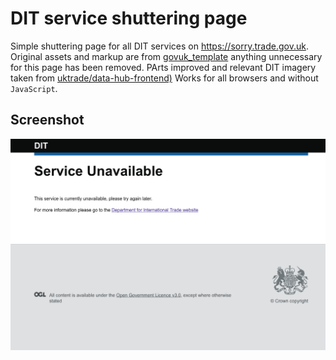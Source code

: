 # DIT service shuttering page

Simple shuttering page for all DIT services on https://sorry.trade.gov.uk. Original assets and markup are from [govuk_template](https://github.com/alphagov/govuk_template)
anything unnecessary for this page has been removed. PArts improved and relevant DIT imagery taken from [uktrade/data-hub-frontend)](https://github.com/uktrade/data-hub-frontend)
Works for all browsers and without `JavaScript`.

## Screenshot
![Service Unavailable page](/screenshot/service-unavailable.png?raw=true "Service Unavailable page")
